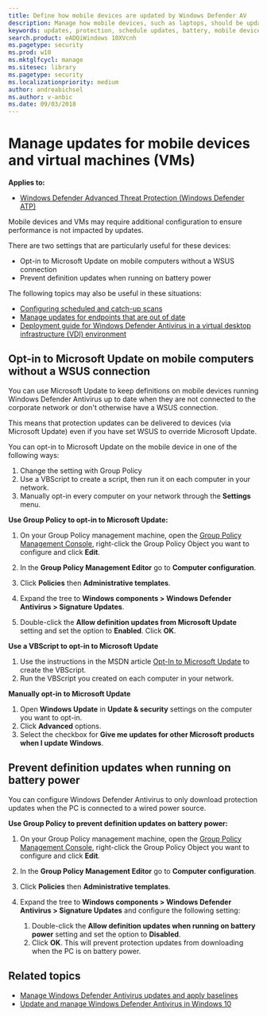 ```yaml
---
title: Define how mobile devices are updated by Windows Defender AV
description: Manage how mobile devices, such as laptops, should be updated with Windows Defender AV protection updates.
keywords: updates, protection, schedule updates, battery, mobile device, laptop, notebook, opt-in, microsoft update, wsus, override
search.product: eADQiWindows 10XVcnh
ms.pagetype: security
ms.prod: w10
ms.mktglfcycl: manage
ms.sitesec: library
ms.pagetype: security
ms.localizationpriority: medium
author: andreabichsel
ms.author: v-anbic
ms.date: 09/03/2018
---
```


# Manage updates for mobile devices and virtual machines (VMs)

**Applies to:**

- [Windows Defender Advanced Threat Protection (Windows Defender ATP)](https://wincom.blob.core.windows.net/documents/Windows10_Commercial_Comparison.pdf)

Mobile devices and VMs may require additional configuration to ensure performance is not impacted by updates.

There are two settings that are particularly useful for these devices:

- Opt-in to Microsoft Update on mobile computers without a WSUS connection
- Prevent definition updates when running on battery power

The following topics may also be useful in these situations:
- [Configuring scheduled and catch-up scans](scheduled-catch-up-scans-windows-defender-antivirus.md)
- [Manage updates for endpoints that are out of date](manage-outdated-endpoints-windows-defender-antivirus.md)
- [Deployment guide for Windows Defender Antivirus in a virtual desktop infrastructure (VDI) environment](deployment-vdi-windows-defender-antivirus.md)

## Opt-in to Microsoft Update on mobile computers without a WSUS connection

You can use Microsoft Update to keep definitions on mobile devices running Windows Defender Antivirus up to date when they are not connected to the corporate network or don't otherwise have a WSUS connection. 

This means that protection updates can be delivered to devices (via Microsoft Update) even if you have set WSUS to override Microsoft Update.

You can opt-in to Microsoft Update on the mobile device in one of the following ways:

1. Change the setting with Group Policy
2. Use a VBScript to create a script, then run it on each computer in your network.
3. Manually opt-in every computer on your network through the **Settings** menu.

**Use Group Policy to opt-in to Microsoft Update:**

1.  On your Group Policy management machine, open the [Group Policy Management Console](https://technet.microsoft.com/library/cc731212.aspx), right-click the Group Policy Object you want to configure and click **Edit**.

3.  In the **Group Policy Management Editor** go to **Computer configuration**.

4.  Click **Policies** then **Administrative templates**.

5.  Expand the tree to **Windows components > Windows Defender Antivirus > Signature Updates**.

6.  Double-click the **Allow definition updates from Microsoft Update** setting and set the option to **Enabled**. Click **OK**.


**Use a VBScript to opt-in to Microsoft Update**

1.  Use the instructions in the MSDN article [Opt-In to Microsoft Update](https://msdn.microsoft.com/library/windows/desktop/aa826676.aspx) to create the VBScript.
2.  Run the VBScript you created on each computer in your network.


**Manually opt-in to Microsoft Update**

1.  Open **Windows Update** in **Update & security** settings on the computer you want to opt-in.
2.  Click **Advanced** options.
3.  Select the checkbox for **Give me updates for other Microsoft products when I update Windows**.

## Prevent definition updates when running on battery power

You can configure Windows Defender Antivirus to only download protection updates when the PC is connected to a wired power source. 

**Use Group Policy to prevent definition updates on battery power:**

1.  On your Group Policy management machine, open the [Group Policy Management Console](https://technet.microsoft.com/library/cc731212.aspx), right-click the Group Policy Object you want to configure and click **Edit**.

3.  In the **Group Policy Management Editor** go to **Computer configuration**.

4.  Click **Policies** then **Administrative templates**.

5.  Expand the tree to **Windows components > Windows Defender Antivirus > Signature Updates** and configure the following setting:

    1. Double-click the **Allow definition updates when running on battery power** setting and set the option to **Disabled**. 
    2. Click **OK**. This will prevent protection updates from downloading when the PC is on battery power.





## Related topics

- [Manage Windows Defender Antivirus updates and apply baselines](manage-updates-baselines-windows-defender-antivirus.md)
- [Update and manage Windows Defender Antivirus in Windows 10](deploy-manage-report-windows-defender-antivirus.md)
